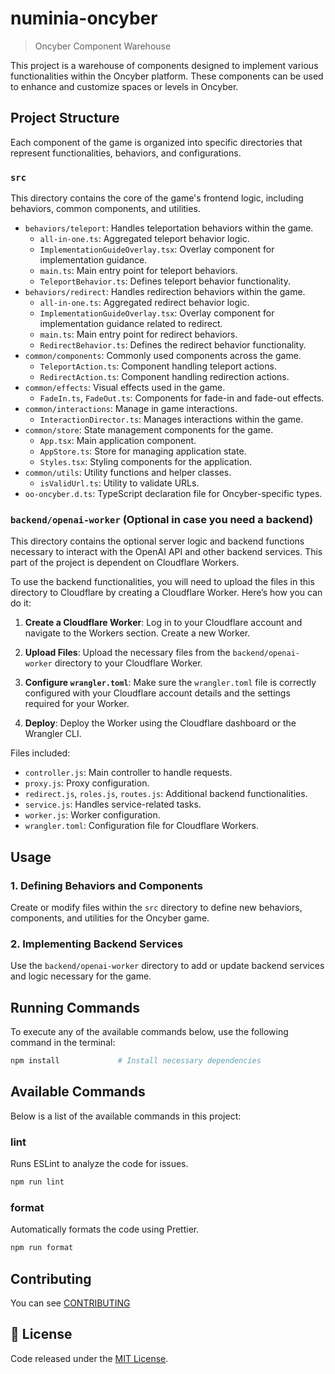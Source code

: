 # numinia-oncyber

> Oncyber Component Warehouse

This project is a warehouse of components designed to implement various functionalities within the Oncyber platform. These components can be used to enhance and customize spaces or levels in Oncyber.

## Project Structure

Each component of the game is organized into specific directories that represent functionalities, behaviors, and configurations.

### `src`

This directory contains the core of the game's frontend logic, including behaviors, common components, and utilities.

- `behaviors/teleport`: Handles teleportation behaviors within the game.
  - `all-in-one.ts`: Aggregated teleport behavior logic.
  - `ImplementationGuideOverlay.tsx`: Overlay component for implementation guidance.
  - `main.ts`: Main entry point for teleport behaviors.
  - `TeleportBehavior.ts`: Defines teleport behavior functionality.
- `behaviors/redirect`: Handles redirection behaviors within the game.
  - `all-in-one.ts`: Aggregated redirect behavior logic.
  - `ImplementationGuideOverlay.tsx`: Overlay component for implementation guidance related to redirect.
  - `main.ts`: Main entry point for redirect behaviors.
  - `RedirectBehavior.ts`: Defines the redirect behavior functionality.
- `common/components`: Commonly used components across the game.
  - `TeleportAction.ts`: Component handling teleport actions.
  - `RedirectAction.ts`: Component handling redirection actions.
- `common/effects`: Visual effects used in the game.
  - `FadeIn.ts`, `FadeOut.ts`: Components for fade-in and fade-out effects.
- `common/interactions`: Manage in game interactions.
  - `InteractionDirector.ts`: Manages interactions within the game.
- `common/store`: State management components for the game.
  - `App.tsx`: Main application component.
  - `AppStore.ts`: Store for managing application state.
  - `Styles.tsx`: Styling components for the application.
- `common/utils`: Utility functions and helper classes.
  - `isValidUrl.ts`: Utility to validate URLs.
- `oo-oncyber.d.ts`: TypeScript declaration file for Oncyber-specific types.

### `backend/openai-worker` (Optional in case you need a backend)

This directory contains the optional server logic and backend functions necessary to interact with the OpenAI API and other backend services. This part of the project is dependent on Cloudflare Workers.

To use the backend functionalities, you will need to upload the files in this directory to Cloudflare by creating a Cloudflare Worker. Here’s how you can do it:

1. **Create a Cloudflare Worker**: Log in to your Cloudflare account and navigate to the Workers section. Create a new Worker.

2. **Upload Files**: Upload the necessary files from the `backend/openai-worker` directory to your Cloudflare Worker.

3. **Configure `wrangler.toml`**: Make sure the `wrangler.toml` file is correctly configured with your Cloudflare account details and the settings required for your Worker.

4. **Deploy**: Deploy the Worker using the Cloudflare dashboard or the Wrangler CLI.

Files included:

- `controller.js`: Main controller to handle requests.
- `proxy.js`: Proxy configuration.
- `redirect.js`, `roles.js`, `routes.js`: Additional backend functionalities.
- `service.js`: Handles service-related tasks.
- `worker.js`: Worker configuration.
- `wrangler.toml`: Configuration file for Cloudflare Workers.

## Usage

### 1. Defining Behaviors and Components

Create or modify files within the `src` directory to define new behaviors, components, and utilities for the Oncyber game.

### 2. Implementing Backend Services

Use the `backend/openai-worker` directory to add or update backend services and logic necessary for the game.

## Running Commands

To execute any of the available commands below, use the following command in the terminal:

```bash
npm install             # Install necessary dependencies
```

## Available Commands

Below is a list of the available commands in this project:

### lint

Runs ESLint to analyze the code for issues.

```bash
npm run lint
```

### format

Automatically formats the code using Prettier.

```bash
npm run format
```

## Contributing

You can see [CONTRIBUTING](CONTRIBUTING.md)

## 📜 License

Code released under the [MIT License](https://opensource.org/license/MIT).

